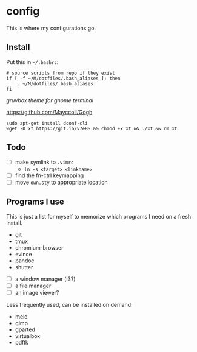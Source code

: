# config
This is where my configurations go.

## Install

 Put this in `~/.bashrc`:
```
# source scripts from repo if they exist
if [ -f ~/M/dotfiles/.bash_aliases ]; then
    . ~/M/dotfiles/.bash_aliases
fi
```

*gruvbox theme for gnome terminal*

<https://github.com/Mayccoll/Gogh>
```
sudo apt-get install dconf-cli
wget -O xt https://git.io/v7eBS && chmod +x xt && ./xt && rm xt
```

## Todo

- [ ] make symlink to `.vimrc`
    - `ln -s <target> <linkname>`
- [ ] find the fn-ctrl keymapping
- [ ] move `own.sty` to appropriate location

## Programs I use

This is just a list for myself to memorize which programs I need on a fresh install.

- git
- tmux
- chromium-browser
- evince
- pandoc
- shutter

- [ ] a window manager (i3?)
- [ ] a file manager
- [ ] an image viewer?

Less frequently used, can be installed on demand:

- meld
- gimp
- gparted
- virtualbox
- pdftk
